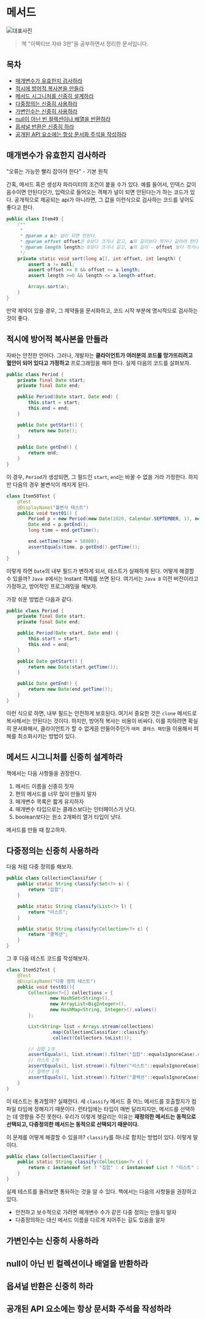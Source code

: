 메서드
===

![대표사진](../intro.png)

> 책 "이펙티브 자바 3판"을 공부하면서 정리한 문서입니다.

## 목차
  - [매개변수가 유효한지 검사하라](#매개변수가-유효한지-검사하라)
  - [적시에 방어적 복사본을 만들라](#적시에-방어적-복사본을-만들라)
  - [메서드 시그니처를 신중히 설계하라](#메서드-시그니처를-신중히-설계하라)
  - [다중정의는 신중히 사용하라](#다중정의는-신중히-사용하라)
  - [가변인수는 신중히 사용하라](#가변인수는-신중히-사용하라)
  - [null이 아닌 빈 컬렉션이나 배열을 반환하라](#null이-아닌-빈-컬렉션이나-배열을-반환하라)
  - [옵셔널 반환은 신중히 하라](#옵셔널-반환은-신중히-하라)
  - [공개된 API 요소에는 항상 문서화 주석을 작성하라](#공개된-api-요소에는-항상-문서화-주석을-작성하라)


## 매개변수가 유효한지 검사하라

"오류는 가능한 빨리 잡아야 한다" - 기본 원칙

간혹, 메서드 혹은 생성자 파라미터의 조건이 붙을 수가 있다. 예를 들어서, 인덱스 값이 음수이면 안된다던가, 입력으로 들어오는 객체가 널이 되면 안된다는가 하는 코드가 있다. 공개적으로 제공되는 api가 아니라면, 그 값을 이런식으로 검사하는 코드를 넣어도 좋다고 한다.

```java
public class Item49 {
    /**
     * 
     * @param a a는 널이 되면 안된다.
     * @param offset offset은 0보다 크거나 같고, a의 길이보다 작거나 같아야 한다.
     * @param length length는 0보다 크거나 같고, a의 길이 - offset 보다 작거나 같아야 한다.
     */
    private static void sort(long a[], int offset, int length) {
        assert a != null;
        assert offset >= 0 && offset <= a.length;
        assert length >=0 && length <= a.length-offset;

        Arrays.sort(a);
    }
}
```

만약 제약이 있을 경우, 그 제약들을 문서화하고, 코드 시작 부분에 명시적으로 검사하는 것이 좋다.


## 적시에 방어적 복사본을 만들라

자바는 안전한 언어다. 그러나, 개발자는 **클라이언트가 여러분의 코드를 망가뜨리려고 혈안이 되어 있다고 가정하고** 프로그래밍을 해야 한다. 실제 다음의 코드를 살펴보자.

```java
public class Period {
    private final Date start;
    private final Date end;

    public Period(Date start, Date end) {
        this.start = start;
        this.end = end;
    }

    public Date getStart() {
        return new Date();
    }

    public Date getEnd() {
        return end;
    }
}
```

이 경우, `Period`가 생성되면, 그 필드인 `start`, `end`는 바꿀 수 없을 거라 가정한다. 하지만 다음의 경우 불변식이 깨지게 된다.

```java
class Item50Test {
    @Test
    @DisplayName("불변식 테스트")
    public void test01() {
        Period p = new Period(new Date(2020, Calendar.SEPTEMBER, 1), new Date(2020, Calendar.SEPTEMBER, 2));
        Date end = p.getEnd();
        long time = end.getTime();

        end.setTime(time + 50000);
        assertEquals(time, p.getEnd().getTime());
    }
}
```

이렇게 하면 `Date`의 내부 필드가 변하게 되서, 테스트가 실패하게 된다. 어떻게 해결할 수 있을까? `Java 8`에서는 Instant 객체를 쓰면 된다. 여기서는 `Java 8` 이전 버전이라고 가정하고, 방어적인 프로그래밍을 해보자. 

가장 쉬운 방법은 다음과 같다.

```java
public class Period {
    private final Date start;
    private final Date end;

    public Period(Date start, Date end) {
        this.start = start;
        this.end = end;
    }

    public Date getStart() {
        return new Date(start.getTime());
    }

    public Date getEnd() {
        return new Date(end.getTime());
    }
}
```

이런 식으로 하면, 내부 필드는 안전하게 보호된다. 여기서 중요한 것은 `clone` 메서드로 복사해서는 안된다는 것이다. 하지만, 방어적 복사는 비용이 비싸다. 이를 피하려면 확실히 문서화해서, 클라이언트가 할 수 없게끔 만들어주던가 `래퍼 클래스 패턴`을 이용해서 피해를 최소화시키는 방법이 있다.


## 메서드 시그니처를 신중히 설계하라

책에서는 다음 사항들을 권장한다.

1. 메서드 이름을 신중히 짓자
2. 편의 메서드를 너무 많이 만들지 말자
3. 매개변수 목록은 짧게 유지하자
4. 매개변수 타입으로는 클래스보다는 인터페이스가 낫다.
5. boolean보다는 원소 2개짜리 열거 타입이 낫다.

메서드를 만들 때 참고하자.


## 다중정의는 신중히 사용하라

다음 처럼 다중 정의를 해보자.

```java
public class CollectionClassifier {
    public static String classify(Set<?> s) {
        return "집합";
    }

    public static String classify(List<?> l) {
        return "리스트";
    }

    public static String classify(Collection<?> c) {
        return "콜렉션";
    }
}
```

그 후 다음 테스트 코드를 작성해보자.

```java
class Item52Test {
    @Test
    @DisplayName("다중 정의 테스트")
    public void test01(){
        Collection<?>[] collections = {
                new HashSet<String>(),
                new ArrayList<BigInteger>(),
                new HashMap<String, Integer>().values()
        };

        List<String> list = Arrays.stream(collections)
                .map(CollectionClassifier::classify)
                .collect(Collectors.toList());

        // 집합 1개
        assertEquals(1, list.stream().filter("집합"::equalsIgnoreCase).count());
        // 리스트 1개
        assertEquals(1, list.stream().filter("리스트"::equalsIgnoreCase).count());
        // 컬렉션 1개
        assertEquals(1, list.stream().filter("콜렉션"::equalsIgnoreCase).count());
    }
}
```

이 테스트는 통과할까? 실패한다. 세 `classify` 메서드 중 어느 메서드를 호출할지가 컴파일 타임에 정해지기 때문이다. 런타임에는 타입이 매번 달라지지만, 메서드를 선택하는 데 영향을 주진 못한다. 우리가 이렇게 헷갈리는 이유는 **재정의한 메서드는 동적으로 선택되고, 다중정의한 메서드는 동적으로 선택되기 때문이다.**

이 문제를 어떻게 해결할 수 있을까? `classify`를 하나로 합치는 방법이 있다. 이렇게 말이다.

```java
public class CollectionClassifier {
    public static String classify(Collection<?> c) {
        return c instanceof Set ? "집합" : c instanceof List ? "리스트" : "콜렉션";
    }
}
```

실제 테스트를 돌려보면 통돠하는 것을 알 수 있다. 책에서는 다음의 사항들을 권장하고 있다.

* 안전하고 보수적으로 가려면 매개변수 수가 같은 다중 정의는 만들지 말자
* 다중정의하는 대신 메서드 이름을 다르게 지어주는 길도 있음을 알자


## 가변인수는 신중히 사용하라

## null이 아닌 빈 컬렉션이나 배열을 반환하라

## 옵셔널 반환은 신중히 하라

## 공개된 API 요소에는 항상 문서화 주석을 작성하라


